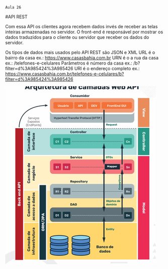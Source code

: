     Aula 26

#API REST

Com essa API os clientes agora recebem dados invés de receber as telas inteiras armazenadas no servidor.
O front-end é responsável por mostrar os dados traduzidos para o cliente ou servidor que receber os dados do servidor.

Os tipos de dados mais usados pelo API REST são JSON e XML
URL é o bairro da casa ex.: https://www.casasbahia.com.br
URN é o a rua da casa ex.: /telefones-e-celulares
Parâmetros é número da casa ex.: /b?filter=d%3A985424%3A985426
URI é o endereço completo ex.: https://www.casasbahia.com.br/telefones-e-celulares/b?filter=d%3A985424%3A985426


![arquitetura de camadas api](arquitetura-de-camadas-web-api.png)
